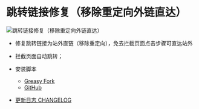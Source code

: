 # 跳转链接修复（移除重定向外链直达）

![跳转链接修复（移除重定向外链直达）](https://img.shields.io/greasyfork/v/395970)

- 修复跳转链接为站外直链（移除重定向），免去拦截页面点击步骤可直达站外
- 拦截页面自动跳转；

- 安装脚本
  - [Greasy Fork](https://greasyfork.org/zh-CN/scripts/395970)
  - [GitHub](https://github.com/maomao1996/tampermonkey-scripts/raw/gh-pages/remove-redirect.user.js)
- [更新日志 CHANGELOG](./CHANGELOG.md)
